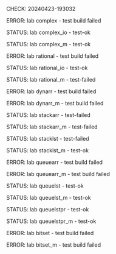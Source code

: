 CHECK: 20240423-193032
ERROR: lab complex - test build failed
STATUS: lab complex_io - test-ok
STATUS: lab complex_m - test-ok
ERROR: lab rational - test build failed
STATUS: lab rational_io - test-ok
STATUS: lab rational_m - test-failed
ERROR: lab dynarr - test build failed
ERROR: lab dynarr_m - test build failed
STATUS: lab stackarr - test-failed
STATUS: lab stackarr_m - test-failed
STATUS: lab stacklst - test-failed
STATUS: lab stacklst_m - test-ok
ERROR: lab queuearr - test build failed
ERROR: lab queuearr_m - test build failed
STATUS: lab queuelst - test-ok
STATUS: lab queuelst_m - test-ok
STATUS: lab queuelstpr - test-ok
STATUS: lab queuelstpr_m - test-ok
ERROR: lab bitset - test build failed
ERROR: lab bitset_m - test build failed
